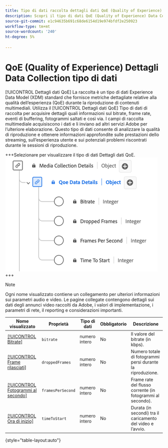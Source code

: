 ```yaml
---
title: Tipo di dati raccolta dettagli dati QoE (Quality of Experience)
description: Scopri il tipo di dati QoE (Quality of Experience) Data Collection Type Experience Data Model (XDM).
source-git-commit: e1c94635b691c68de6154d19e974bfdf2e250923
workflow-type: tm+mt
source-wordcount: '240'
ht-degree: 5%

---
```


# QoE (Quality of Experience) Dettagli Data Collection tipo di dati

[!UICONTROL Dettagli dati QoE] La raccolta è un tipo di dati Experience Data Model (XDM) standard che fornisce metriche dettagliate relative alla qualità dell’esperienza (QoE) durante la riproduzione di contenuti multimediali. Utilizza il [!UICONTROL Dettagli dati QoE] Tipo di dati di raccolta per acquisire dettagli quali informazioni sul bitrate, frame rate, eventi di buffering, fotogrammi saltati e così via. I campi di raccolta multimediale acquisiscono i dati e li inviano ad altri servizi Adobe per l’ulteriore elaborazione. Questo tipo di dati consente di analizzare la qualità di riproduzione e ottenere informazioni approfondite sulle prestazioni dello streaming, sull’esperienza utente e sui potenziali problemi riscontrati durante le sessioni di riproduzione.

+++Selezionare per visualizzare il tipo di dati Dettagli dati QoE.
![Un diagramma del tipo di dati Raccolta dettagli dati QoE (Quality of Experience).](../images/data-types/qoe-data-details-collection.png)
+++

>[!NOTE]
>
>Ogni nome visualizzato contiene un collegamento per ulteriori informazioni sui parametri audio e video. Le pagine collegate contengono dettagli sui dati degli annunci video raccolti da Adobe, i valori di implementazione, i parametri di rete, il reporting e considerazioni importanti.

| Nome visualizzato | Proprietà | Tipo di dati | Obbligatorio | Descrizione |
|-------------------------------------------------------------------------------------------------------------------------------------------------------------------|--------------------------|-----------|-----------|---------------------------------------------------------------------------------------|
| [[!UICONTROL Bitrate]](https://experienceleague.adobe.com/docs/media-analytics/using/implementation/variables/quality-parameters.html#average-bitrate) | `bitrate` | numero intero | No | Il valore del bitrate (in kbps). |
| [[!UICONTROL Frame rilasciati]](https://experienceleague.adobe.com/docs/media-analytics/using/implementation/variables/quality-parameters.html#dropped-frames) | `droppedFrames` | numero intero | No | Numero totale di fotogrammi persi durante la riproduzione. |
| [[!UICONTROL Fotogrammi al secondo]](https://experienceleague.adobe.com/docs/media-analytics/using/implementation/variables/quality-parameters.html#frames-per-second) | `framesPerSecond` | numero intero | No | Frame rate del flusso corrente (in fotogrammi al secondo). |
| [[!UICONTROL Ora di inizio]](https://experienceleague.adobe.com/docs/media-analytics/using/implementation/variables/quality-parameters.html#time-to-start-1) | `timeToStart` | numero intero | No | Durata (in secondi) tra il caricamento del video e l’avvio. |

{style="table-layout:auto"}
